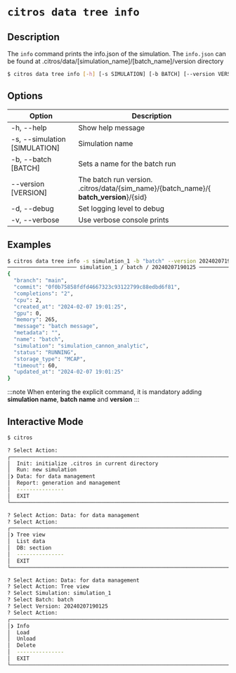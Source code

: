 # `citros data tree info`

## Description

The `info` command prints the info.json of the simulation.
The `info.json` can be found at .citros/data/[simulation_name]/[batch_name]/version directory

```bash
$ citros data tree info [-h] [-s SIMULATION] [-b BATCH] [--version VERSION] [-d] [-v]
```

## Options
Option|Description
|--|--|
|-h, --help       |       Show help message|
|-s, --simulation [SIMULATION]       |       Simulation name|
|-b, --batch [BATCH]       |       Sets a name for the batch run|
|--version [VERSION]       |       The batch run version.<br/>.citros/data/{sim_name}/{batch_name}/{ **batch_version**}/{sid}|
|-d, --debug       |       Set logging level to debug|
|-v, --verbose       |       Use verbose console prints|



## Examples

```sh
$ citros data tree info -s simulation_1 -b "batch" --version 20240207190125
────────────────────── simulation_1 / batch / 20240207190125 ───────────────────────
{
  "branch": "main",
  "commit": "0f0b75858fdfd4667323c93122799c88edbd6f81",
  "completions": "2",
  "cpu": 2,
  "created_at": "2024-02-07 19:01:25",
  "gpu": 0,
  "memory": 265,
  "message": "batch message",
  "metadata": "",
  "name": "batch",
  "simulation": "simulation_cannon_analytic",
  "status": "RUNNING",
  "storage_type": "MCAP",
  "timeout": 60,
  "updated_at": "2024-02-07 19:01:25"
}
```


:::note
When entering the explicit command, it is mandatory adding **simulation name**, **batch name** and **version**
:::

## Interactive Mode

```bash
$ citros
```

```sh
? Select Action: 
┌────────────────────────────────────────────────────────────────────────────────────┐
│  Init: initialize .citros in current directory                                     │
│  Run: new simulation                                                               │
│❯ Data: for data management                                                         │
│  Report: generation and management                                                 │
│  ---------------                                                                   │
│  EXIT                                                                              │
└────────────────────────────────────────────────────────────────────────────────────┘
```

```sh
? Select Action: Data: for data management 
? Select Action: 
┌────────────────────────────────────────────────────────────────────────────────────┐
│❯ Tree view                                                                         │
│  List data                                                                         │
│  DB: section                                                                       │
│  ---------------                                                                   │
│  EXIT                                                                              │
└────────────────────────────────────────────────────────────────────────────────────┘
```

```sh
? Select Action: Data: for data management 
? Select Action: Tree view
? Select Simulation: simulation_1
? Select Batch: batch
? Select Version: 20240207190125
? Select Action: 
┌──────────────────────────────────────────────────────────────────────────────────┐
│❯ Info                                                                            │
│  Load                                                                            │
│  Unload                                                                          │
│  Delete                                                                          │
│  ---------------                                                                 │
│  EXIT                                                                            │
└──────────────────────────────────────────────────────────────────────────────────┘
```